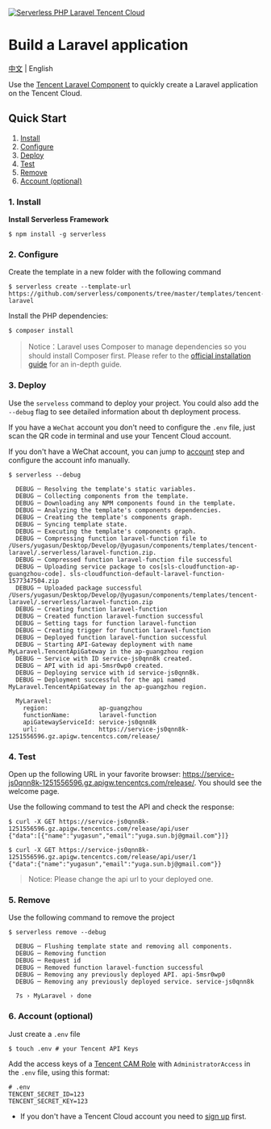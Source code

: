 <!--
title: Deploy Serverless Laravel Application
description: "Deploy Serverless Laravel application with Tencent Laravel component"
date: 2019-12-26
thumbnail: 'https://img.serverlesscloud.cn/20191226/1577347087676-website_%E9%95%BF.png'
categories:
  - toturial
authors:
  - yugasun
authorslink:
  - https://github.com/yugasun
translators:
  - None
translatorslink:
  - None
-->

[![Serverless PHP Laravel Tencent Cloud](https://img.serverlesscloud.cn/20191226/1577347087676-website_%E9%95%BF.png)](http://serverless.com)

# Build a Laravel application

[中文](./README.md) | English

Use the [Tencent Laravel Component](https://github.com/serverless-components/tencent-laravel) to quickly create a Laravel application on the Tencent Cloud.

## Quick Start

1. [Install](#1-install)
2. [Configure](#2-configure)
3. [Deploy](#3-deploy)
4. [Test](#4-test)
5. [Remove](#5-remove)
6. [Account (optional)](#6-account-optional)

### 1. Install

**Install Serverless Framework**

```shell
$ npm install -g serverless
```

### 2. Configure

Create the template in a new folder with the following command

```shell
$ serverless create --template-url https://github.com/serverless/components/tree/master/templates/tencent-laravel
```

Install the PHP dependencies:

```shell
$ composer install
```

> Notice：Laravel uses Composer to manage dependencies so you should install Composer first. Please refer to the [official installation guide](https://getcomposer.org/doc/00-intro.md#installation-linux-unix-macos) for an in-depth guide.

### 3. Deploy

Use the `serveless` command to deploy your project. You could also add the `--debug` flag to see detailed information about th deployment process.

If you have a `WeChat` account you don't need to configure the `.env` file, just scan the QR code in terminal and use your Tencent Cloud account.

If you don't have a WeChat account, you can jump to [account](#6-account-optional) step and configure the account info manually.

```text
$ serverless --debug

  DEBUG ─ Resolving the template's static variables.
  DEBUG ─ Collecting components from the template.
  DEBUG ─ Downloading any NPM components found in the template.
  DEBUG ─ Analyzing the template's components dependencies.
  DEBUG ─ Creating the template's components graph.
  DEBUG ─ Syncing template state.
  DEBUG ─ Executing the template's components graph.
  DEBUG ─ Compressing function laravel-function file to /Users/yugasun/Desktop/Develop/@yugasun/components/templates/tencent-laravel/.serverless/laravel-function.zip.
  DEBUG ─ Compressed function laravel-function file successful
  DEBUG ─ Uploading service package to cos[sls-cloudfunction-ap-guangzhou-code]. sls-cloudfunction-default-laravel-function-1577347504.zip
  DEBUG ─ Uploaded package successful /Users/yugasun/Desktop/Develop/@yugasun/components/templates/tencent-laravel/.serverless/laravel-function.zip
  DEBUG ─ Creating function laravel-function
  DEBUG ─ Created function laravel-function successful
  DEBUG ─ Setting tags for function laravel-function
  DEBUG ─ Creating trigger for function laravel-function
  DEBUG ─ Deployed function laravel-function successful
  DEBUG ─ Starting API-Gateway deployment with name MyLaravel.TencentApiGateway in the ap-guangzhou region
  DEBUG ─ Service with ID service-js0qnn8k created.
  DEBUG ─ API with id api-5msr0wp0 created.
  DEBUG ─ Deploying service with id service-js0qnn8k.
  DEBUG ─ Deployment successful for the api named MyLaravel.TencentApiGateway in the ap-guangzhou region.

  MyLaravel:
    region:              ap-guangzhou
    functionName:        laravel-function
    apiGatewayServiceId: service-js0qnn8k
    url:                 https://service-js0qnn8k-1251556596.gz.apigw.tencentcs.com/release/
```

### 4. Test

Open up the following URL in your favorite browser: https://service-js0qnn8k-1251556596.gz.apigw.tencentcs.com/release/. You should see the welcome page.

Use the following command to test the API and check the response:

```shell
$ curl -X GET https://service-js0qnn8k-1251556596.gz.apigw.tencentcs.com/release/api/user
{"data":[{"name":"yugasun","email":"yuga.sun.bj@gmail.com"}]}
```

```shell
$ curl -X GET https://service-js0qnn8k-1251556596.gz.apigw.tencentcs.com/release/api/user/1
{"data":{"name":"yugasun","email":"yuga.sun.bj@gmail.com"}}
```

> Notice: Please change the api url to your deployed one.

### 5. Remove

Use the following command to remove the project

```shell
$ serverless remove --debug

  DEBUG ─ Flushing template state and removing all components.
  DEBUG ─ Removing function
  DEBUG ─ Request id
  DEBUG ─ Removed function laravel-function successful
  DEBUG ─ Removing any previously deployed API. api-5msr0wp0
  DEBUG ─ Removing any previously deployed service. service-js0qnn8k

  7s › MyLaravel › done
```

### 6. Account (optional)

Just create a `.env` file

```shell
$ touch .env # your Tencent API Keys
```

Add the access keys of a [Tencent CAM Role](https://shell.cloud.tencent.com/cam/capi) with `AdministratorAccess` in the `.env` file, using this format:

```
# .env
TENCENT_SECRET_ID=123
TENCENT_SECRET_KEY=123
```

- If you don't have a Tencent Cloud account you need to [sign up](https://intl.cloud.tencent.com/register) first.
